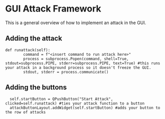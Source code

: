 # GUI Attack Framework
This is a general overview of how to implement an attack in the GUI.

## Adding the attack
```
def runattack(self):
        command = f"<insert command to run attack here>"
        process = subprocess.Popen(command, shell=True, stdout=subprocess.PIPE, stderr=subprocess.PIPE, text=True) #this runs your attack in a background process so it doesn't freeze the GUI.
        stdout, stderr = process.communicate()
```
## Adding the buttons
```
  self.startButton = QPushButton("Start Attack", clicked=self.runattack) #ties your attack function to a button
  attackButtonLayout.addWidget(self.startButton) #adds your button to the row of attacks
```
